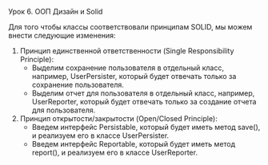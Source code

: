 Урок 6. ООП Дизайн и Solid

Для того чтобы классы соответствовали принципам SOLID, мы можем внести следующие изменения:

1) Принцип единственной ответственности (Single Responsibility Principle):
   - Выделим сохранение пользователя в отдельный класс, например, UserPersister, 
который будет отвечать только за сохранение пользователя.
   - Выделим отчет для пользователя в отдельный класс, например, UserReporter, 
который будет отвечать только за создание отчета для пользователя.
2) Принцип открытости/закрытости (Open/Closed Principle):
   - Введем интерфейс Persistable, который будет иметь метод save(), и реализуем его в классе UserPersister.
   - Введем интерфейс Reportable, который будет иметь метод report(), и реализуем его в классе UserReporter.